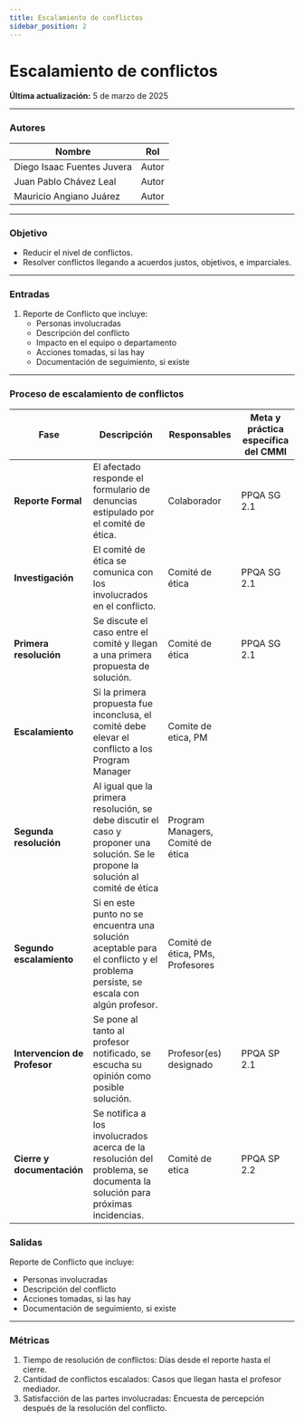 ```yaml
---
title: Escalamiento de conflictos
sidebar_position: 2
---
```


# Escalamiento de conflictos

**Última actualización:** 5 de marzo de 2025

---

### Autores
| Nombre                            | Rol       |
| --------------------------------- | --------- |
| Diego Isaac Fuentes Juvera        | Autor     |
| Juan Pablo Chávez Leal            | Autor     |
| Mauricio Angiano Juárez           | Autor     |



---


### Objetivo

* Reducir el nivel de conflictos.
* Resolver conflictos llegando a acuerdos justos, objetivos, e imparciales.
---

### Entradas

1.  Reporte de Conflicto que incluye:
    - Personas involucradas
    - Descripción del conflicto
    - Impacto en el equipo o departamento
    - Acciones tomadas, si las hay
    - Documentación de seguimiento, si existe

      
---

### Proceso de escalamiento de conflictos

| Fase              | Descripción                                                   | Responsables           | Meta y práctica específica del CMMI |
| ----------------- | ------------------------------------------------------------- | ---------------------- | ----------------------------------- |
| **Reporte Formal**    | El afectado responde el formulario de denuncias estipulado por el comité de ética. | Colaborador | PPQA SG 2.1 | 
| **Investigación**| El comité de ética se comunica con los involucrados en el conflicto. | Comité de ética |PPQA SG 2.1|
| **Primera resolución** | Se discute el caso entre el comité y llegan a una primera propuesta de solución. | Comité de ética | PPQA SG 2.1|
| **Escalamiento** | Si la primera propuesta fue inconclusa, el comité debe elevar el conflicto a los Program Manager | Comite de etica, PM ||
| **Segunda resolución** | Al igual que la primera resolución, se debe discutir el caso y proponer una solución. Se le propone la solución al comité de ética | Program Managers, Comité de ética | |
| **Segundo escalamiento** | Si en este punto no se encuentra una solución aceptable para el conflicto y el problema persiste, se escala con algún profesor. | Comité de ética, PMs, Profesores | |
| **Intervencion de Profesor** | Se pone al tanto al profesor notificado, se escucha su opinión como posible solución. | Profesor(es) designado | PPQA SP 2.1 |
| **Cierre y documentación** | Se notifica a los involucrados acerca de la resolución del problema, se documenta la solución para próximas incidencias. | Comité de etica | PPQA SP 2.2 |




 

### Salidas

Reporte de Conflicto que incluye:
- Personas involucradas
- Descripción del conflicto
- Acciones tomadas, si las hay
- Documentación de seguimiento, si existe

---

### Métricas

1. Tiempo de resolución de conflictos: Días desde el reporte hasta el cierre.
2. Cantidad de conflictos escalados: Casos que llegan hasta el profesor mediador.
3. Satisfacción de las partes involucradas: Encuesta de percepción después de la resolución del conflicto.

